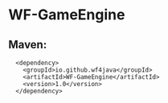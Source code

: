 # WF-GameEngine
## Maven:
```
  <dependency>
    <groupId>io.github.wf4java</groupId>
    <artifactId>WF-GameEngine</artifactId>
    <version>1.0</version>
  </dependency>
```
